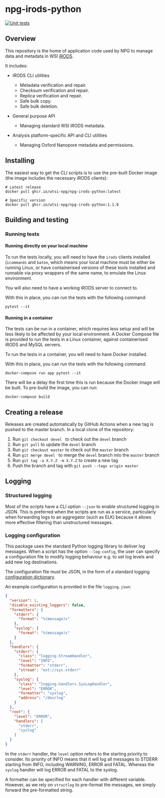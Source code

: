 # npg-irods-python

[![Unit tests](https://github.com/wtsi-npg/npg-irods-python/actions/workflows/run-tests.yml/badge.svg)](https://github.com/wtsi-npg/npg-irods-python/actions/workflows/run-tests.yml)

## Overview

This repository is the home of application code used by NPG to manage data and
metadata in WSI [iRODS](https://irods.org).

It includes:

- iRODS CLI utilities
    - Metadata verification and repair.
    - Checksum verification and repair.
    - Replica verification and repair.
    - Safe bulk copy.
    - Safe bulk deletion.

- General purpose API
    - Managing standard WSI iRODS metadata.

- Analysis platform-specific API and CLI utilities
    - Managing Oxford Nanopore metadata and permissions.

## Installing

The easiest way to get the CLI scripts is to use the pre-built Docker image (the image
includes the necessary iRODS clients):

```shell
# Latest release
docker pull ghcr.io/wtsi-npg/npg-irods-python:latest

# Specific version
docker pull ghcr.io/wtsi-npg/npg-irods-python:1.1.0
```

## Building and testing

### Running tests

#### Running directly on your local machine

To run the tests locally, you will need to have the `irods` clients installed (`icommands`
and `baton`, which means your local machine must be either be running Linux, or have
containerised versions of these tools installed and runnable via proxy wrappers of the
same name, to emulate the Linux environment.

You will also need to have a working iRODS server to connect to.

With this in place, you can run the tests with the following command:

    pytest --it

#### Running in a container

The tests can be run in a container, which requires less setup and will be less likely
to be affected by your local environment. A Docker Compose file is provided to run the
tests in a Linux container, against containerised iRODS and MySQL servers.

To run the tests in a container, you will need to have Docker installed.

With this in place, you can run the tests with the following command:

    docker-compose run app pytest --it

There will be a delay the first time this is run because the Docker image will be built.
To pre-build the image, you can run:

    docker-compose build

## Creating a release

Releases are created automatically by GitHub Actions when a new tag is pushed to the
master branch. In a local clone of the repository:

1. Run `git checkout devel ` to check out the `devel` branch
2. Run `git pull` to update the `devel` branch
3. Run `git checkout master` to check out the `master` branch
4. Run `git merge devel ` to merge the `devel` branch into the `master` branch
5. Run `git tag -a X.Y.Z -m X.Y.Z` to create a new tag
6. Push the branch and tag with `git push --tags origin master`

## Logging

### Structured logging

Most of the scripts have a CLI option `--json` to enable structured logging in JSON.
This is preferred when the scripts are run as a service, particularly when forwarding
logs to an aggregator (such as ELK) because it allows more effective filtering than
unstructured messages.

### Logging configuration

This package uses the standard Python logging library to deliver log messages. When a
script has the option `--log-config`, the user can specify a configuration file
to modify logging behaviour e.g. to set log levels and add new log destinations.

The configuration file must be JSON, in the form of a standard logging [configuration
dictionary](https://docs.python.org/3/library/logging.config.html#configuration-dictionary-schema).

An example configuration is provided in the file `logging.json`:

```json
{
  "version": 1,
  "disable_existing_loggers": false,
  "formatters": {
    "stderr": {
      "format": "%(message)s"
    },
    "syslog": {
      "format": "%(message)s"
    }
  },
  "handlers": {
    "stderr": {
      "class": "logging.StreamHandler",
      "level": "INFO",
      "formatter": "stderr",
      "stream": "ext://sys.stderr"
    },
    "syslog": {
      "class": "logging.handlers.SysLogHandler",
      "level": "ERROR",
      "formatter": "syslog",
      "address": "/dev/log"
    }
  },
  "root": {
    "level": "ERROR",
    "handlers": [
      "stderr",
      "syslog"
    ]
  }
}
```

In the `stderr` handler, the `level` option refers to the starting priority to consider.
Its priority of INFO means that it will log all messages to STDERR starting from INFO,
including WARNING, ERROR and FATAL. Whereas the `syslog` handler will log ERROR and
FATAL to the syslog.

A formatter can be specified for each handler with different variable. However, as we
rely on `structlog` to pre-format the messages, we simply forward the pre-formatted
string.
